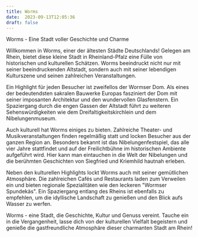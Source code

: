 ```yaml
---
title: Worms
date:  2023-09-13T12:05:36
draft: false
---
```


Worms - Eine Stadt voller Geschichte und Charme

Willkommen in Worms, einer der ältesten Städte Deutschlands! Gelegen am Rhein, bietet diese kleine Stadt in Rheinland-Pfalz eine Fülle von historischen und kulturellen Schätzen. Worms beeindruckt nicht nur mit seiner beeindruckenden Altstadt, sondern auch mit seiner lebendigen Kulturszene und seinen zahlreichen Veranstaltungen.

Ein Highlight für jeden Besucher ist zweifellos der Wormser Dom. Als eines der bedeutendsten sakralen Bauwerke Europas fasziniert der Dom mit seiner imposanten Architektur und den wundervollen Glasfenstern. Ein Spaziergang durch die engen Gassen der Altstadt führt zu weiteren Sehenswürdigkeiten wie dem Dreifaltigkeitskirchlein und dem Nibelungenmuseum.

Auch kulturell hat Worms einiges zu bieten. Zahlreiche Theater- und Musikveranstaltungen finden regelmäßig statt und locken Besucher aus der ganzen Region an. Besonders bekannt ist das Nibelungenfestspiel, das alle vier Jahre stattfindet und auf der Freilichtbühne im historischen Ambiente aufgeführt wird. Hier kann man eintauchen in die Welt der Nibelungen und die berühmten Geschichten von Siegfried und Kriemhild hautnah erleben.

Neben den kulturellen Highlights lockt Worms auch mit seiner gemütlichen Atmosphäre. Die zahlreichen Cafés und Restaurants laden zum Verweilen ein und bieten regionale Spezialitäten wie den leckeren "Wormser Spundekäs". Ein Spaziergang entlang des Rheins ist ebenfalls zu empfehlen, um die idyllische Landschaft zu genießen und den Blick aufs Wasser zu werfen.

Worms - eine Stadt, die Geschichte, Kultur und Genuss vereint. Tauche ein in die Vergangenheit, lasse dich von der kulturellen Vielfalt begeistern und genieße die gastfreundliche Atmosphäre dieser charmanten Stadt am Rhein!